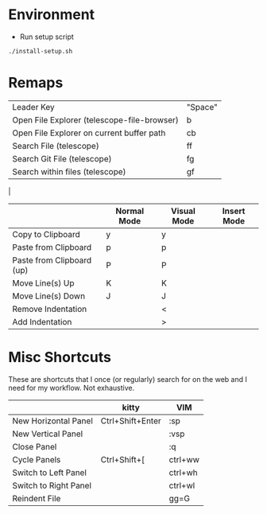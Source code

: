 # Environment

* Run setup script 
```
./install-setup.sh
```

# Remaps

|                                               |             |
|-----------------------------------------------|-------------|
| Leader Key                                    | "Space"     | 
| Open File Explorer (telescope-file-browser)   | <leader>b   |
| Open File Explorer on current buffer path     | <leader>cb  |
| Search File (telescope)                       | <leader>ff  |
| Search Git File (telescope)                   | <leader>fg  |
| Search within files (telescope)               | <leader>gf  |
| 

|                            | Normal Mode | Visual Mode | Insert Mode  |
|----------------------------|-------------|-------------|--------------|
| Copy to Clipboard          | <leader>y   | <leader>y   |              | 
| Paste from Clipboard       | <leader>p   | <leader>p   |              | 
| Paste from Clipboard (up)  | <leader>P   | <leader>P   |              | 
| Move Line(s) Up            | K           | K           |              |
| Move Line(s) Down          | J           | J           |              | 
| Remove Indentation         |             | <           |              | 
| Add Indentation            |             | >           |              | 

# Misc Shortcuts
These are shortcuts that I once (or regularly) search for on the web and I need for my workflow. Not exhaustive.

|                            | kitty                     | VIM     |
|----------------------------|---------------------------|---------|
| New Horizontal Panel       | Ctrl+Shift+Enter          | :sp     |
| New Vertical Panel         |                           | :vsp    |
| Close Panel                |                           | :q      |
| Cycle Panels               | Ctrl+Shift+[              | ctrl+ww |
| Switch to Left Panel       |                           | ctrl+wh |
| Switch to Right Panel      |                           | ctrl+wl |
| Reindent File              |                           | gg=G    |
